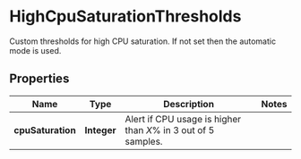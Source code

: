 

# HighCpuSaturationThresholds

Custom thresholds for high CPU saturation. If not set then the automatic mode is used.

## Properties

| Name | Type | Description | Notes |
|------------ | ------------- | ------------- | -------------|
|**cpuSaturation** | **Integer** | Alert if CPU usage is higher than *X*% in 3 out of 5 samples. |  |



